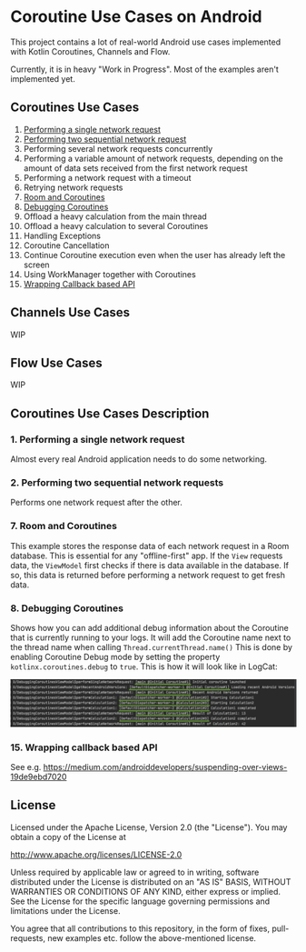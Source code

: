 # Coroutine Use Cases on Android

This project contains a lot of real-world Android use cases implemented with Kotlin Coroutines, Channels and Flow.

Currently, it is in heavy "Work in Progress". Most of the examples aren't implemented yet.

## Coroutines Use Cases
1. [Performing a single network request](#1-performing-a-single-network-request)
2. [Performing two sequential network request](#2-performing-two-sequential-network-requests)
3. Performing several network requests concurrently
4. Performing a variable amount of network requests, depending on the amount of data sets received from the first network request
5. Performing a network request with a timeout
6. Retrying network requests
7. [Room and Coroutines](#7-room-and-coroutines)
8. [Debugging Coroutines](#8-debugging-coroutines)
8. Offload a heavy calculation from the main thread
9. Offload a heavy calculation to several Coroutines
10. Handling Exceptions
11. Coroutine Cancellation
12. Continue Coroutine execution even when the user has already left the screen
13. Using WorkManager together with Coroutines
14. [Wrapping Callback based API](#15-wrapping-callback-based-api)

## Channels Use Cases
WIP

## Flow Use Cases
WIP


## Coroutines Use Cases Description

### 1. Performing a single network request

Almost every real Android application needs to do some networking.

### 2. Performing two sequential network requests

Performs one network request after the other.

### 7. Room and Coroutines

This example stores the response data of each network request in a Room database. This is essential for any "offline-first" app.
If the `View` requests data, the `ViewModel` first checks if there is data available in the database. If so, this data is returned before performing
a network request to get fresh data.

### 8. Debugging Coroutines

Shows how you can add additional debug information about the Coroutine that is currently running to your logs.
It will add the Coroutine name next to the thread name when calling `Thread.currentThread.name()`
This is done by enabling Coroutine Debug mode by setting the property `kotlinx.coroutines.debug` to `true`.
This is how it will look like in LogCat:

![DebuggingCoroutines](documentation/images/debugging_coroutines.png)

### 15. Wrapping callback based API

See e.g. https://medium.com/androiddevelopers/suspending-over-views-19de9ebd7020

## License

Licensed under the Apache License, Version 2.0 (the "License").
You may obtain a copy of the License at

   http://www.apache.org/licenses/LICENSE-2.0

Unless required by applicable law or agreed to in writing, software
distributed under the License is distributed on an "AS IS" BASIS,
WITHOUT WARRANTIES OR CONDITIONS OF ANY KIND, either express or implied.
See the License for the specific language governing permissions and
limitations under the License.

You agree that all contributions to this repository, in the form of fixes, pull-requests, new examples etc. follow the above-mentioned license.
